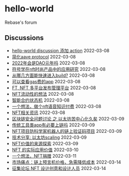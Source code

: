 # hello-world
Rebase's forum

## Discussions
- [hello-world discussion 添加 action](https://github.com/rebase-network/hello-world/discussions/33) 2022-03-08
- [简化aave protocol](https://github.com/rebase-network/hello-world/discussions/34) 2022-03-08
- [2022年会是DAO元年吗](https://github.com/rebase-network/hello-world/discussions/36) 2022-03-08
- [符号学在nft时尚产品中的应用研究](https://github.com/rebase-network/hello-world/discussions/41) 2022-03-08
- [从哪几方面能快速进入build?](https://github.com/rebase-network/hello-world/discussions/43) 2022-03-08
- [可以查看gas费的app](https://github.com/rebase-network/hello-world/discussions/45) 2022-03-08
- [FT, NFT 多平台发布管理平台](https://github.com/rebase-network/hello-world/discussions/47) 2022-03-08
- [NFT流动性的想法](https://github.com/rebase-network/hello-world/discussions/49) 2022-03-08
- [智能合约状态机](https://github.com/rebase-network/hello-world/discussions/50) 2022-03-08
- [一个想法，做个nft语音知识付费](https://github.com/rebase-network/hello-world/discussions/52) 2022-03-08
- [NFT相关资讯](https://github.com/rebase-network/hello-world/discussions/55) 2022-03-08
- [区块链安全问题讨论 之 以太坊苦中心化久矣](https://github.com/rebase-network/hello-world/discussions/56) 2022-03-09
- [传统工具类app有必要上链吗](https://github.com/rebase-network/hello-world/discussions/58) 2022-03-09
- [NFT项目防科学家机器人的链上验证码项目](https://github.com/rebase-network/hello-world/discussions/60) 2022-03-09
- [技术分享: 以太坊scaling](https://github.com/rebase-network/hello-world/discussions/63) 2022-03-09
- [NFT价值的来源探索](https://github.com/rebase-network/hello-world/discussions/65) 2022-03-09
- [NFT 的实际应用价值](https://github.com/rebase-network/hello-world/discussions/66) 2022-03-10
- [一个想法，NFT捐赠](https://github.com/rebase-network/hello-world/discussions/67) 2022-03-11
- [市场痛点：链上预言机价格，急需降低成本](https://github.com/rebase-network/hello-world/discussions/70) 2022-03-14
- [征集论坛 NFT 设计创意和设计人员](https://github.com/rebase-network/hello-world/discussions/71) 2022-03-14
